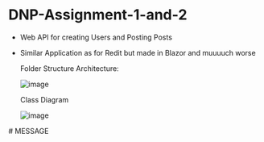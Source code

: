 # DNP-Assignment-1-and-2
- Web API for creating Users and Posting Posts
- Similar Application as for Redit but made in Blazor and muuuuch worse

  
  Folder Structure Architecture:

  ![image](https://github.com/veronikal24/DNP-Assignment-1-and-2/assets/74155407/1b67680c-9896-4c35-a824-7c1489de5338)


  Class Diagram


  ![image](https://github.com/veronikal24/DNP-Assignment-1-and-2/assets/74155407/503f5d86-5764-457a-8c0b-92b7f7ac6bde)





#   M E S S A G E  
 